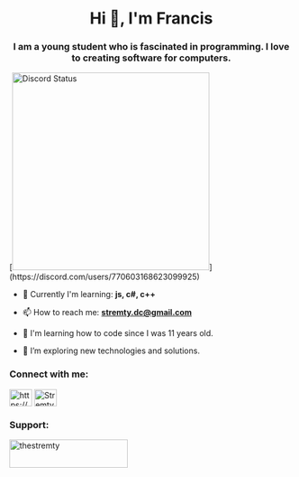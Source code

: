 <h1 align="center">Hi 👋, I'm Francis</h1>
<h3 align="center">I am a young student who is fascinated in programming. I love to creating software for computers.</h3>
[<img src="https://lanyard.cnrad.dev/api/770603168623099925" alt="Discord Status" width="350" />]
(https://discord.com/users/770603168623099925)

- 🌱 Currently I'm learning: **js, c#, c++**

- 📫 How to reach me: **stremty.dc@gmail.com**

- 👶 I'm learning how to code since I was 11 years old.

- 🤔 I’m exploring new technologies and solutions.

<h3 align="left">Connect with me:</h3>
<p align="left">
<a href="https://www.youtube.com/channel/ucawth_qk2lyjpq_xmfct0fg" target="blank"><img align="center" src="https://raw.githubusercontent.com/rahuldkjain/github-profile-readme-generator/master/src/images/icons/Social/youtube.svg" alt="https://www.youtube.com/channel/ucawth_qk2lyjpq_xmfct0fg" height="30" width="40" /></a>
<a href="https://discordapp.com/users/770603168623099925 target="blank"><img align="center" src="https://raw.githubusercontent.com/rahuldkjain/github-profile-readme-generator/master/src/images/icons/Social/discord.svg" alt="Stremty#1327" height="30" width="40" /></a>
</p>

<h3 align="left">Support:</h3>
<p><a href="https://www.buymeacoffee.com/thestremty"> <img align="left" src="https://cdn.buymeacoffee.com/buttons/v2/default-yellow.png" height="50" width="210" alt="thestremty" /></a></p><br><br>
